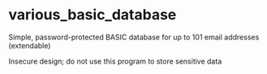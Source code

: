 # various_basic_database
Simple, password-protected BASIC database for up to 101 email addresses (extendable)

Insecure design; do not use this program to store sensitive data
